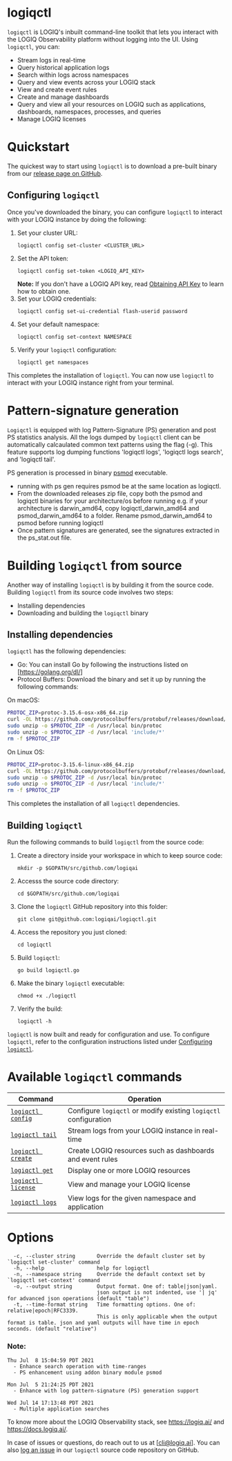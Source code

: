 # logiqctl

`logiqctl` is LOGIQ's inbuilt command-line toolkit that lets you interact with the LOGIQ Observability platform without logging into the UI. Using `logiqctl`, you can:

- Stream logs in real-time
- Query historical application logs
- Search within logs across namespaces
- Query and view events across your LOGIQ stack
- View and create event rules
- Create and manage dashboards
- Query and view all your resources on LOGIQ such as applications, dashboards, namespaces, processes, and queries
- Manage LOGIQ licenses

# Quickstart

The quickest way to start using `logiqctl` is to download a pre-built binary from our [release page on GitHub](https://github.com/logiqai/logiqctl/releases). 

## Configuring `logiqctl`

Once you've downloaded the binary, you can configure `logiqctl` to interact with your LOGIQ instance by doing the following:
1. Set your cluster URL:
    ```
    logiqctl config set-cluster <CLUSTER_URL>
    ```
1. Set the API token:
    ```
    logiqctl config set-token <LOGIQ_API_KEY>
    ```
    **Note:** If you don't have a LOGIQ API key, read [Obtaining API Key](https://docs.logiq.ai/vewing-logs/logiqctl/obtaining-api-key) to learn how to obtain one. 
1. Set your LOGIQ credentials:
    ```
    logiqctl config set-ui-credential flash-userid password
    ```
1. Set your default namespace:
    ```
    logiqctl config set-context NAMESPACE
    ```
1. Verify your `logiqctl` configuration:
    ```
    logiqctl get namespaces
    ```
This completes the installation of `logiqctl`. You can now use `logiqctl` to interact with your LOGIQ instance right from your terminal.


# Pattern-signature generation
`Logiqctl` is equipped with log Pattern-Signature (PS) generation and post PS statistics analysis. All the logs dumped by `logiqctl` client can be automatically calcaulated common text patterns using the flag (-g).  This feature supports log dumping functions 'logiqctl logs', 'logiqctl logs search', and 'logiqctl tail'.  

PS generation is processed in binary [psmod](https://github.com/logiqai/logiqctl/blob/master/psmod) executable.  
- running with ps gen requires psmod be at the same location as logiqctl.
- From the downloaded releases zip file, copy both the psmod and logiqctl binaries for your architecture/os before running e.g. if your architecture is darwin_amd64, copy logiqctl_darwin_amd64 and psmod_darwin_amd64 to a folder. Rename psmod_darwin_amd64 to psmod before running logiqctl
- Once pattern signatures are generated, see the signatures extracted in the ps_stat.out file.

# Building `logiqctl` from source

Another way of installing `logiqctl` is by building it from the source code. Building `logiqctl` from its source code involves two steps:
- Installing dependencies
- Downloading and building the `logiqctl` binary

## Installing dependencies

`logiqctl` has the following dependencies:
- Go: You can install Go by following the instructions listed on [https://golang.org/dl/]
- Protocol Buffers: Download the binary and set it up by running the following commands:

On macOS:

```bash
PROTOC_ZIP=protoc-3.15.6-osx-x86_64.zip
curl -OL https://github.com/protocolbuffers/protobuf/releases/download/v3.15.6/$PROTOC_ZIP
sudo unzip -o $PROTOC_ZIP -d /usr/local bin/protoc
sudo unzip -o $PROTOC_ZIP -d /usr/local 'include/*'
rm -f $PROTOC_ZIP
```

On Linux OS:
   
```bash
PROTOC_ZIP=protoc-3.15.6-linux-x86_64.zip
curl -OL https://github.com/protocolbuffers/protobuf/releases/download/v3.15.6/$PROTOC_ZIP
sudo unzip -o $PROTOC_ZIP -d /usr/local bin/protoc
sudo unzip -o $PROTOC_ZIP -d /usr/local 'include/*'
rm -f $PROTOC_ZIP

```

This completes the installation of all `logiqctl` dependencies. 

## Building `logiqctl`

Run the following commands to build `logiqctl` from the source code:
1. Create a directory inside your workspace in which to keep source code:
    ```
    mkdir -p $GOPATH/src/github.com/logiqai
    ```
1. Accesss the source code directory:
    ```
    cd $GOPATH/src/github.com/logiqai
    ```
1. Clone the `logiqctl` GitHub repository into this folder:
    ```
    git clone git@github.com:logiqai/logiqctl.git
    ```
1. Access the repository you just cloned:
    ```
    cd logiqctl
    ```
1. Build `logiqctl`:
    ```
    go build logiqctl.go
    ```
1. Make the binary `logiqctl` executable:
    ```
    chmod +x ./logiqctl
    ```
1. Verify the build:
    ```
    logiqctl -h
    ```

`logiqctl` is now built and ready for configuration and use. To configure `logiqctl`, refer to the configuration instructions listed under [Configuring `logiqctl`](#configuring-logiqctl). 

# Available `logiqctl` commands

| Command | Operation |
|---|---|
| [`logiqctl config`](docs/logiqctl_config.md) | Configure `logiqctl` or modify existing `logiqctl` configuration |
| [`logiqctl tail`](docs/logiqctl_tail.md) | Stream logs from your LOGIQ instance in real-time |
| [`logiqctl create`](docs/logiqctl_create.md) | Create LOGIQ resources such as dashboards and event rules |
| [`logiqctl get`](docs/logiqctl_get.md) | Display one or more LOGIQ resources |
| [`logiqctl license`](docs/logiqctl_license.md) | View and manage your LOGIQ license |
| [`logiqctl logs`](docs/logiqctl_logs.md) | View logs for the given namespace and application |

# Options

```
  -c, --cluster string       Override the default cluster set by `logiqctl set-cluster' command
  -h, --help                 help for logiqctl
  -n, --namespace string     Override the default context set by `logiqctl set-context' command
  -o, --output string        Output format. One of: table|json|yaml. 
                             json output is not indented, use '| jq' for advanced json operations (default "table")
  -t, --time-format string   Time formatting options. One of: relative|epoch|RFC3339. 
                             This is only applicable when the output format is table. json and yaml outputs will have time in epoch seconds. (default "relative")
```

### Note:
```
Thu Jul  8 15:04:59 PDT 2021
  - Enhance search operation with time-ranges
  - PS enhancement using addon binary module psmod

Mon Jul  5 21:24:25 PDT 2021
  - Enhance with log pattern-signature (PS) generation support

Wed Jul 14 17:13:48 PDT 2021
  - Multiple application searches
```




To know more about the LOGIQ Observability stack, see https://logiq.ai/ and https://docs.logiq.ai/. 

In case of issues or questions, do reach out to us at [cli@logiq.ai]. You can also [log an issue](https://github.com/logiqai/logiqctl/issues/new) in our `logiqctl` source code repository on GitHub. 
